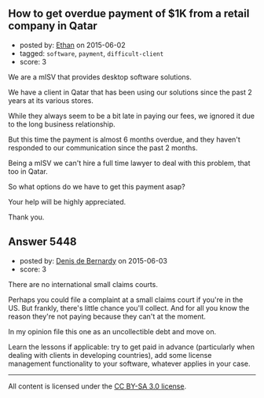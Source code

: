 ## How to get overdue payment of $1K from a retail company in Qatar

- posted by: [Ethan](https://stackexchange.com/users/6406325/ethan) on 2015-06-02
- tagged: `software`, `payment`, `difficult-client`
- score: 3

We are a mISV that provides desktop software solutions.

We have a client in Qatar that has been using our solutions since the past 2 years at its various stores.

While they always seem to be a bit late in paying our fees, we ignored it due to the long business relationship. 

But this time the payment is almost 6 months overdue, and they haven't responded to our communication since the past 2 months.

Being a mISV we can't hire a full time lawyer to deal with this problem, that too in Qatar. 

So what options do we have to get this payment asap?

Your help will be highly appreciated.

Thank you.


## Answer 5448

- posted by: [Denis de Bernardy](https://stackexchange.com/users/182468/denis-de-bernardy) on 2015-06-03
- score: 3

There are no international small claims courts.

Perhaps you could file a complaint at a small claims court if you're in the US. But frankly, there's little chance you'll collect. And for all you know the reason they're not paying because they can't at the moment.

In my opinion file this one as an uncollectible debt and move on.

Learn the lessons if applicable: try to get paid in advance (particularly when dealing with clients in developing countries), add some license management functionality to your software, whatever applies in your case.



---

All content is licensed under the [CC BY-SA 3.0 license](https://creativecommons.org/licenses/by-sa/3.0/).
